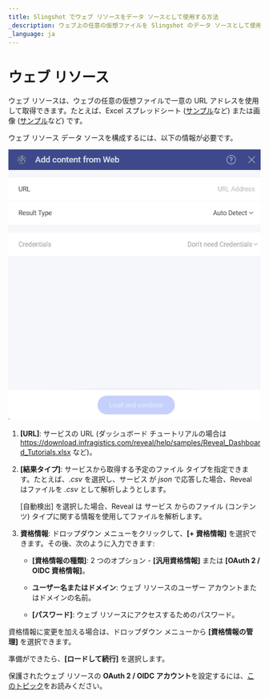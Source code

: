 ```yaml
---
title: Slingshot でウェブ リソースをデータ ソースとして使用する方法
_description: ウェブ上の任意の仮想ファイルを Slingshot のデータ ソースとして使用して作業を進める方法を学びます。
_language: ja
---
```


# ウェブ リソース

ウェブ リソースは、ウェブの任意の仮想ファイルで一意の URL アドレスを使用して取得できます。たとえば、Excel スプレッドシート ([サンプル](https://download.infragistics.com/reveal/help/samples/Reveal_Dashboard_Tutorials.xlsx)など) または画像 ([サンプル](http://www.infragistics.com/media/442175/home-header-shots.png)など) です。

ウェブ リソース データ ソースを構成するには、以下の情報が必要です。

<img src="images/web-resource.png" alt="Configure Web resource connection" class="responsive-img"/>

1.  **[URL]**: サービスの URL (ダッシュボード チュートリアルの場合は <https://download.infragistics.com/reveal/help/samples/Reveal_Dashboard_Tutorials.xlsx> など)。

2. **[結果タイプ]**:  サービスから取得する予定のファイル タイプを指定できます。たとえば、*.csv* を選択し、サービス が *json* で応答した場合、Reveal はファイルを *.csv* として解析しようとします。

    [自動検出] を選択した場合、Reveal は サービス からのファイル (コンテンツ) タイプに関する情報を使用してファイルを解析します。

3.  **資格情報**: ドロップダウン メニューをクリックして、**[+ 資格情報]** を選択できます。その後、次のように入力できます:

      - **[資格情報の種類]**: 2 つのオプション - **[汎用資格情報]** または **[OAuth 2 / OIDC 資格情報]**。

      - **ユーザー名またはドメイン**: ウェブ リソースのユーザー アカウントまたはドメインの名前。

      - **[パスワード]**: ウェブ リソースにアクセスするためのパスワード。

  資格情報に変更を加える場合は、ドロップダウン メニューから **[資格情報の管理]** を選択できます。

準備ができたら、**[ロードして続行]** を選択します。

保護されたウェブ リソースの **OAuth 2 / OIDC アカウント**を設定するには、[このトピック](~/jp/datasources/oauth-2-oidc-user-authentication.html)をお読みください。
